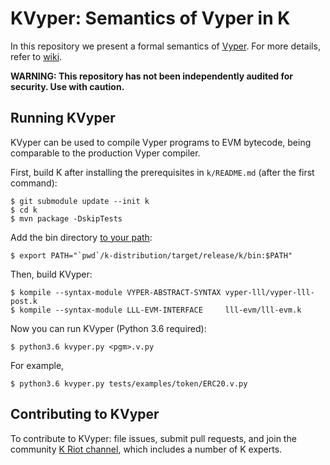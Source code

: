 # KVyper: Semantics of Vyper in K

In this repository we present a formal semantics of [Vyper](https://github.com/ethereum/vyper).
For more details, refer to [wiki](https://github.com/kframework/vyper-semantics/wiki).

**WARNING: This repository has not been independently audited for security.  Use with caution.**

## Running KVyper

KVyper can be used to compile Vyper programs to EVM bytecode, being comparable to the production Vyper compiler.

First, build K after installing the prerequisites in `k/README.md` (after the first command):
```
$ git submodule update --init k
$ cd k
$ mvn package -DskipTests
```
Add the bin directory [to your path](https://www.java.com/en/download/help/path.xml):
```
$ export PATH="`pwd`/k-distribution/target/release/k/bin:$PATH"
```

Then, build KVyper:
```
$ kompile --syntax-module VYPER-ABSTRACT-SYNTAX vyper-lll/vyper-lll-post.k
$ kompile --syntax-module LLL-EVM-INTERFACE     lll-evm/lll-evm.k
```

Now you can run KVyper (Python 3.6 required):
```
$ python3.6 kvyper.py <pgm>.v.py
```

For example,
```
$ python3.6 kvyper.py tests/examples/token/ERC20.v.py
```

## Contributing to KVyper

To contribute to KVyper: file issues, submit pull requests, and join the
community [K Riot channel](https://riot.im/app/#/room/#k:matrix.org), which
includes a number of K experts.
